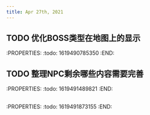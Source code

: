 ```yaml
---
title: Apr 27th, 2021
---
```


## TODO 优化BOSS类型在地图上的显示
:PROPERTIES:
:todo: 1619490785350
:END:
## TODO 整理NPC剩余哪些内容需要完善
:PROPERTIES:
:todo: 1619491489821
:END:
## 
:PROPERTIES:
:todo: 1619491873155
:END:
